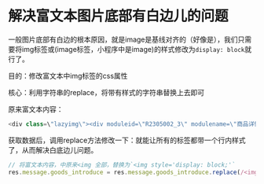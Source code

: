 # 解决富文本图片底部有白边儿的问题



一般图片底部有白边的根本原因，就是image是基线对齐的（好像是），我们只需要将img标签或(image标签，小程序中是image)的样式修改为`display: block`就行了。



目的：修改富文本中img标签的css属性

核心：利用字符串的replace，将带有样式的字符串替换上去即可



原来富文本内容：

```js
<div class=\"lazyimg\"><div moduleid=\"R2305002_3\" modulename=\"商品详情\"><p><img data-src=\"//image.suning.cn/uimg/sop/commodity/144445704620446813433054_x.jpg?></p></div></div>
```



获取数据后，调用replace方法修改一下：就能让所有的标签都带一个行内样式了，从而解决白底边儿问题。

```js
// 将富文本内容，中原来<img 全部，替换为`<img style='display: block;'`
res.message.goods_introduce = res.message.goods_introduce.replace(/<img/g, "<img style='display: block;'");
```

